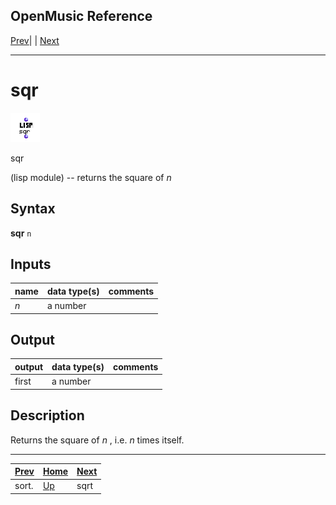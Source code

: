 OpenMusic Reference  
---  
[Prev](sort)| | [Next](sqrt)  
  
* * *

# sqr

![](figures/functions/lisp/sqr.png)

  
  
sqr  
  
(lisp module) \-- returns the square of  _n_   

## Syntax

   **sqr**  ` n `  

## Inputs

name| data type(s)| comments  
---|---|---  
_n_ |  a number|  
  
## Output

output| data type(s)| comments  
---|---|---  
first| a number|  
  
## Description

Returns the square of  _n_  , i.e.  _n_  times itself.

* * *

[Prev](sort)| [Home](index)| [Next](sqrt)  
---|---|---  
sort.| [Up](funcref.main)| sqrt

